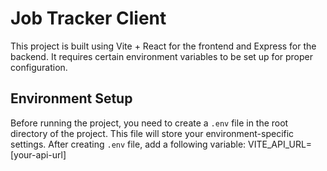 # Job Tracker Client

This project is built using Vite + React for the frontend and Express for the backend. It requires certain environment variables to be set up for proper configuration.

## Environment Setup

Before running the project, you need to create a `.env` file in the root directory of the project. This file will store your environment-specific settings.
After creating `.env` file, add a following variable:
VITE_API_URL=[your-api-url]
